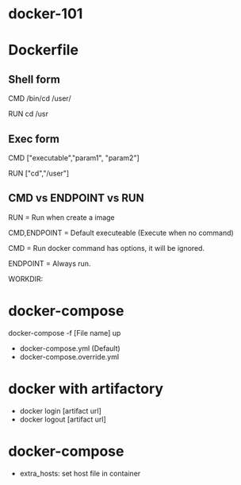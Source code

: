 # docker-101

# Dockerfile
## Shell form
CMD /bin/cd /user/

RUN cd /usr

## Exec form
CMD ["executable","param1", "param2"]

RUN ["cd","/user"]

## CMD vs ENDPOINT vs RUN
RUN = Run when create a image

CMD,ENDPOINT = Default executeable (Execute when no command)

CMD = Run docker command has options, it will be ignored.

ENDPOINT = Always run.

WORKDIR: 

# docker-compose
docker-compose -f [File name] up 
- docker-compose.yml (Default)
- docker-compose.override.yml

# docker with artifactory
- docker login [artifact url]
- docker logout [artifact url]

# docker-compose
- extra_hosts: set host file in container


